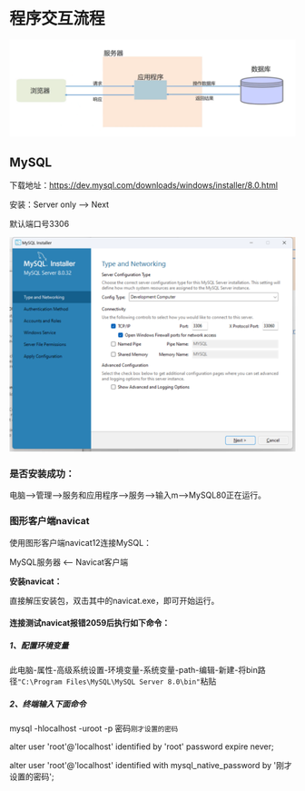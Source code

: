 # 程序交互流程

![image-20230414225625324](assets/image-20230414225625324.png)

## MySQL

下载地址：https://dev.mysql.com/downloads/windows/installer/8.0.html

安装：Server only --> Next

默认端口号3306

![image-20230414230810766](assets/image-20230414230810766.png)

### 是否安装成功：

电脑-->管理-->服务和应用程序-->服务-->输入m-->MySQL80正在运行。

### 图形客户端navicat

使用图形客户端navicat12连接MySQL：

MySQL服务器 <-- Navicat客户端

**安装navicat：**

直接解压安装包，双击其中的navicat.exe，即可开始运行。

#### 连接测试navicat报错2059后执行如下命令：

##### 1、配置环境变量

此电脑-属性-高级系统设置-环境变量-系统变量-path-编辑-新建-将bin路径`"C:\Program Files\MySQL\MySQL Server 8.0\bin"`粘贴

##### 2、终端输入下面命令

mysql -hlocalhost -uroot -p 密码`刚才设置的密码`

alter user 'root'@'localhost' identified by 'root' password expire never;

alter user 'root'@'localhost' identified with mysql_native_password by '刚才设置的密码';
